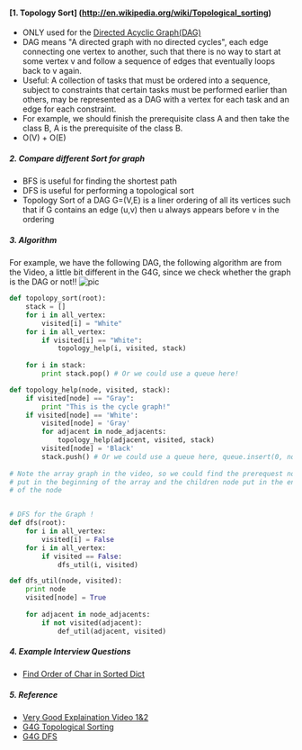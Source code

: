 #### [1. Topology Sort] (http://en.wikipedia.org/wiki/Topological_sorting)
* ONLY used for the [Directed Acyclic Graph(DAG)](http://en.wikipedia.org/wiki/Directed_acyclic_graph)
* DAG means "A directed graph with no directed cycles", each edge connecting one vertex to another, such that there is no way to start at some vertex v and follow a sequence of edges that eventually loops back to v again.
* Useful: A collection of tasks that must be ordered into a sequence, subject to constraints that certain tasks must be performed earlier than others, may be represented as a DAG with a vertex for each task and an edge for each constraint.
* For example, we should finish the prerequisite class A and then take the class B, A is the prerequisite of the class B. 
* O(V) + O(E)

##### 2. Compare different Sort for graph
* BFS is useful for finding the shortest path
* DFS is useful for performing a topological sort
* Topology Sort of a DAG G=(V,E) is a liner ordering of all its vertices such that if G contains an edge (u,v) then u always appears before v in the ordering


##### 3. Algorithm 
For example, we have the following DAG, the following algorithm are from the Video, a little bit different in the G4G, since we check whether the graph is the DAG or not!!
![pic](http://www.geeksforgeeks.org/wp-content/uploads/graph.png)

```python
def topolopy_sort(root):
    stack = []
    for i in all_vertex:
        visited[i] = "White"
    for i in all_vertex:
        if visited[i] == "White":
            topology_help(i, visited, stack)
            
    for i in stack:
        print stack.pop() # Or we could use a queue here!

def topology_help(node, visited, stack):
    if visited[node] == "Gray":
        print "This is the cycle graph!"
    if visited[node] == 'White':
        visited[node] = 'Gray'
        for adjacent in node_adjacents:
            topology_help(adjacent, visited, stack)
        visited[node] = 'Black'
        stack.push() # Or we could use a queue here, queue.insert(0, node)
        
# Note the array graph in the video, so we could find the prerequest node
# put in the beginning of the array and the children node put in the end 
# of the node


# DFS for the Graph ! 
def dfs(root):
    for i in all_vertex:
        visited[i] = False
    for i in all_vertex:
        if visited == False:
            dfs_util(i, visited)

def dfs_util(node, visited):
    print node
    visited[node] = True
    
    for adjacent in node_adjacents:
        if not visited(adjacent):
            def_util(adjacent, visited)

```

##### 4. Example Interview Questions  
* [Find Order of Char in Sorted Dict](https://github.com/UmassJin/Leetcode/blob/master/Experience/Find_Order_of_Char_in_Sorted_Dict.md)



##### 5. Reference
* [Very Good Explaination Video 1&2](https://www.youtube.com/watch?v=PfiFnXg2G2I)
* [G4G Topological Sorting](http://www.geeksforgeeks.org/topological-sorting/)
* [G4G DFS](http://www.geeksforgeeks.org/depth-first-traversal-for-a-graph/)
